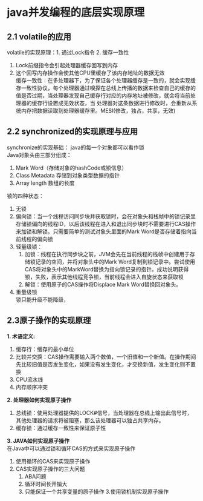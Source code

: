 # java并发编程的底层实现原理  
## 2.1 volatile的应用  
volatile的实现原理：1. 通过Lock指令 2. 缓存一致性  
1. Lock前缀指令会引起处理器缓存回写到内存  
2. 这个回写内存操作会使其他CPU里缓存了该内存地址的数据无效  
缓存一致性：在多处理器下，为了保证各个处理器缓存是一致的，就会实现缓存一致性协议，每个处理器通过嗅探在总线上传播的数据来检查自己的缓存的值是否过期，当处理器发现自己缓存行对应的内存地址被修改，就会将当前处理器的缓存行设置成无效状态，当
处理器对这条数据进行修改时，会重新从系统内存把数据读取到处理器缓存里。MESI(修改，独占，共享，无效)
## 2.2 synchronized的实现原理与应用  
synchronize的实现基础： java的每一个对象都可以看作锁  
Java对象头由三部分组成：
1. Mark Word（存储对象的hashCode或锁信息）
2. Class Metadata 存储到对象类型数据的指针  
3. Array length 数组的长度  
  
锁的四种状态：
1. 无锁  
2. 偏向锁：当一个线程访问同步块并获取锁时，会在对象头和栈帧中的锁记录里存储锁偏向的线程ID，以后该线程在进入和退出同步块时不需要进行CAS操作来加锁和解锁。只需要简单的测试对象头里面的Mark Word是否存储着指向当前线程的偏向锁  
3. 轻量级锁：
    1. 加锁：线程在执行同步块之前，JVM会先在当前线程的栈帧中创建用于存储锁记录的空间，并将对象头中的Mark Word复制到锁记录中。尝试使用CAS将对象头中的MarkWord替换为指向锁记录的指针。成功说明获得锁，失败，表示其他线程竞争锁，当前线程会进入自旋状态来获取锁
    2. 解锁：使用原子的CAS操作将Displace Mark Word替换回对象头。
4. 重量级锁  
锁只能升级不能降级， 
## 2.3原子操作的实现原理   
**1. 术语定义:**   
1. 缓存行：缓存的最小单位  
2. 比较并交换：CAS操作需要输入两个数值，一个旧值和一个新值。在操作期间先比较旧值是否发生变化，如果没有发生变化，才交换新值，发生变化则不置换  
3. CPU流水线  
4. 内存顺序冲突   

**2. 处理器如何实现原子操作**   
1. 总线锁：使用处理器提供的LOCK#信号，当处理器在总线上输出此信号时，其他处理器的请求将被阻塞，那么该处理器可以独占共享内存。  
2. 缓存锁：通过缓存一致性来保证原子性  

**3. JAVA如何实现原子操作**  
在Java中可以通过锁和循环CAS的方式来实现原子操作  
1. 使用循环的CAS来实现原子操作  
2. CAS实现原子操作的三大问题  
    1. ABA问题
    2. 循环时间长开销大
    3. 只能保证一个共享变量的原子操作 
3.使用锁机制实现原子操作    
